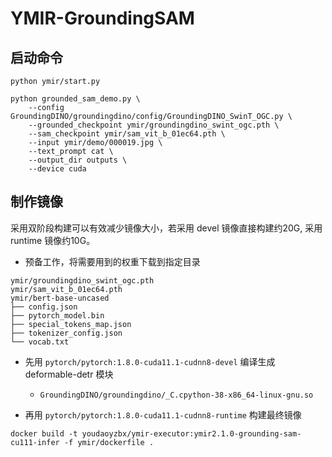 # YMIR-GroundingSAM

## 启动命令
```
python ymir/start.py

python grounded_sam_demo.py \
    --config GroundingDINO/groundingdino/config/GroundingDINO_SwinT_OGC.py \
    --grounded_checkpoint ymir/groundingdino_swint_ogc.pth \
    --sam_checkpoint ymir/sam_vit_b_01ec64.pth \
    --input ymir/demo/000019.jpg \
    --text_prompt cat \
    --output_dir outputs \
    --device cuda
```

## 制作镜像

采用双阶段构建可以有效减少镜像大小，若采用 devel 镜像直接构建约20G, 采用 runtime 镜像约10G。

- 预备工作，将需要用到的权重下载到指定目录

```
ymir/groundingdino_swint_ogc.pth
ymir/sam_vit_b_01ec64.pth
ymir/bert-base-uncased
├── config.json
├── pytorch_model.bin
├── special_tokens_map.json
├── tokenizer_config.json
└── vocab.txt
```

- 先用 `pytorch/pytorch:1.8.0-cuda11.1-cudnn8-devel` 编译生成 deformable-detr 模块

    - `GroundingDINO/groundingdino/_C.cpython-38-x86_64-linux-gnu.so`

- 再用 `pytorch/pytorch:1.8.0-cuda11.1-cudnn8-runtime` 构建最终镜像

```
docker build -t youdaoyzbx/ymir-executor:ymir2.1.0-grounding-sam-cu111-infer -f ymir/dockerfile .
```
